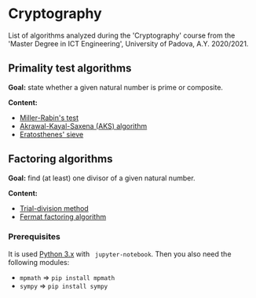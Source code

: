 # Cryptography
List of algorithms analyzed during the 'Cryptography' course from the 'Master Degree in ICT Engineering', University of Padova, A.Y. 2020/2021.

## Primality test algorithms
**Goal:** state whether a given natural number is prime or composite.

**Content:**
 - [Miller-Rabin's test](https://github.com/mollylandd/cryptography/blob/master/1-primality-test-algorithms/miller-rabin-test.ipynb)
 - [Akrawal-Kayal-Saxena (AKS) algorithm](https://github.com/mollylandd/cryptography/blob/master/1-primality-test-algorithms/aks-test.ipynb)
 - [Eratosthenes' sieve](https://github.com/mollylandd/cryptography/blob/master/1-primality-test-algorithms/eratosthenes-%20sieve.ipynb)

## Factoring algorithms
**Goal:** find (at least) one divisor of a given natural number.

**Content:**
 - [Trial-division method](https://github.com/mollylandd/cryptography/blob/master/2-factoring-algorithms/trial-division-method.ipynb)
 - [Fermat factoring algorithm](https://github.com/mollylandd/cryptography/blob/master/2-factoring-algorithms/fermat-factoring.ipynb)

### Prerequisites
It is used [Python 3.x](https://www.python.org/downloads/) with ``` jupyter-notebook```. Then you also need the following modules:
- ``` mpmath ``` => ``` pip install mpmath ```
- ``` sympy ``` => ``` pip install sympy ```
